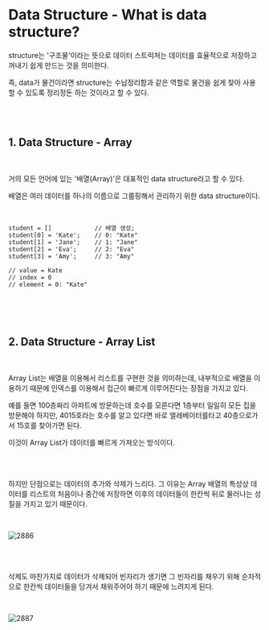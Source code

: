 # Data Structure - What is data structure?

structure는 '구조물'이라는 뜻으로 데이터 스트럭쳐는 데이터를 효율적으로 저장하고 꺼내기 쉽게 만드는 것을 의미한다. 

즉, data가 물건이라면 structure는 수납정리함과 같은 역할로 물건을 쉽게 찾아 사용할 수 있도록 정리정돈 하는 것이라고 할 수 있다.

<br>
<br>

## 1. Data Structure - Array

<br>

거의 모든 언어에 있는 '배열(Array)'은 대표적인 data structure라고 할 수 있다. 

배열은 여러 데이터를 하나의 이름으로 그룹핑해서 관리하기 위한 data structure이다.

<br>

```
student = []            // 배열 생성;
student[0] = 'Kate';    // 0: "Kate"
student[1] = 'Jane';    // 1: "Jane"
student[2] = 'Eva';     // 2: "Eva"
student[3] = 'Amy';     // 3: "Amy"

// value = Kate
// index = 0
// element = 0: "Kate"
```

<br>
<br>
<br>

## 2. Data Structure - Array List 

<br>

Array List는 배열을 이용해서 리스트를 구현한 것을 의미하는데, 내부적으로 배열을 이용하기 때문에 인덱스를 이용해서 접근이 빠르게 이루어진다는 장점을 가지고 있다.

예를 들면 100층짜리 아파트에 방문하는데 호수를 모른다면 1층부터 일일히 모든 집을 방문해야 하지만, 4015호라는 호수를 알고 있다면 바로 엘레베이터를타고 40층으로가서 15호를 찾아가면 된다. 

이것이 Array List가 데이터를 빠르게 가져오는 방식이다.

<br>
<br>

하지만 단점으로는 데이터의 추가와 삭제가 느리다. 그 이유는 Array 배열의 특성상 데이터를 리스트의 처음이나 중간에 저장하면 이후의 데이터들이 한칸씩 뒤로 물러나는 성질을 가지고 있기 때문이다. 

<br>

![2886](https://user-images.githubusercontent.com/67410919/113581465-22d0c200-9662-11eb-915d-527a62f783b1.png)

<br>
<br>

삭제도 마찬가지로 데이터가 삭제되어 빈자리가 생기면 그 빈자리를 채우기 위해 순차적으로 한칸씩 데이터들을 당겨서 채워주어야 하기 때문에 느려지게 된다.

<br>

![2887](https://user-images.githubusercontent.com/67410919/113581466-2401ef00-9662-11eb-8e76-c91582254c8c.png)

<br>
<br>

